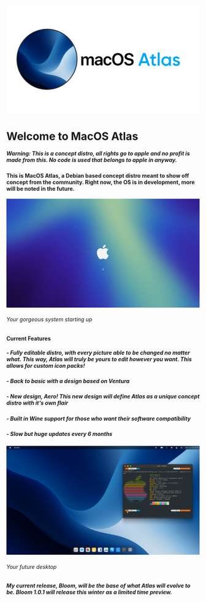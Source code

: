 ![Logo](Atlas-banner.jpg)




# Welcome to MacOS Atlas




##### Warning: This is a concept distro, all rights go to apple and no profit is made from this. No code is used that belongs to apple in anyway.


#### This is MacOS Atlas, a Debian based concept distro meant to show off concept from the community. Right now, the OS is in development, more will be noted in the future.

![Logo](Startup.png)
###### Your gorgeous system starting up

#### Current Features
##### - Fully editable distro, with every picture able to be changed no matter what. This way, Atlas will truly be yours to edit however you want. This allows for custom icon packs!
##### - Back to basic with a design based on Ventura
##### - New design, Aero! This new design will define Atlas as a unique concept distro with it's own flair
##### - Built in Wine support for those who want their software compatibility
##### - Slow but huge updates every 6 months

![Logo](Previeww.png)
###### Your future desktop

##### My current release, Bloom, will be the base of what Atlas will evolve to be. Bloom 1.0.1 will release this winter as a limited time preview.
